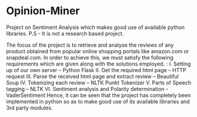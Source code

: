 # Opinion-Miner
Project on Sentiment Analysis which makes good use of available python libraries. P.S - It is not a research based project.

The focus of the project is to retrieve and analyse the reviews of any product obtained from popular online shopping portals like amazon.com or snapdeal.com. In order to achieve this, we must satisfy the following requirements which are given along with the solutions employed. :
I.	Setting up of our own server – Python Flask
II.	Get the required html page – HTTP request
III.	Parse the received html page and extract review – Beautiful Soup 
IV.	Tokenizing each review – NLTK Punkt Tokenizer
V.	Parts of Speech tagging – NLTK
VI.	Sentiment analysis and Polarity determination - VaderSentiment
Hence, it can be seen that the project has completely been implemented in python so as to make good use of its available libraries and 3rd party modules. 
